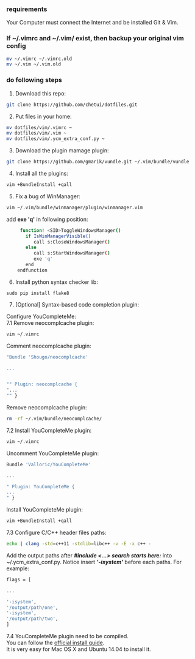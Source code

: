 ### requirements

Your Computer must connect the Internet and be installed Git & Vim.

### If ~/.vimrc and ~/.vim/ exist, then backup your original vim config

```bash
mv ~/.vimrc ~/.vimrc.old
mv ~/.vim ~/.vim.old
```

### do following steps

1. Download this repo:  

 ```bash  
git clone https://github.com/chetui/dotfiles.git
 ```

2. Put files in your home:  

 ```bash  
 mv dotfiles/vim/.vimrc ~  
 mv dotfiles/vim/.vim ~  
 mv dotfiles/vim/.ycm_extra_conf.py ~  
 ```

3. Download the plugin mamage plugin:  

 ```bash
 git clone https://github.com/gmarik/vundle.git ~/.vim/bundle/vundle
 ```

4. Install all the plugins:  

 ```bash
 vim +BundleInstall +qall 
 ```

5. Fix a bug of WinManager:  

 ```bash
 vim ~/.vim/bundle/winmanager/plugin/winmanager.vim
 ```

 add **exe 'q'** in following position:  
 
 ```bash
      function! <SID>ToggleWindowsManager()
        if IsWinManagerVisible()
           call s:CloseWindowsManager()
        else
           call s:StartWindowsManager()
           exe 'q'   
        end
     endfunction
 ```

6. Install python syntax checker lib:  
  ```
  sudo pip install flake8
  ```
  
7. [Optional] Syntax-based code completion plugin:  

  Configure YouCompleteMe:  
  7.1 Remove neocomplcache plugin:  

  ```bash
  vim ~/.vimrc
  ```
  Comment neocomplcache plugin:

  ```bash
  "Bundle 'Shougo/neocomplcache'
  
  ...
  
  
  "" Plugin: neocomplcache {
  "...
  "" }
  ```
  Remove neocomplcache plugin:
  
  ```bash
  rm -rf ~/.vim/bundle/neocomplcache/
  ```
  7.2 Install YouCompleteMe plugin:
  
  ```bash
  vim ~/.vimrc
  ```
  Uncomment YouCompleteMe plugin:
  
  ```bash
  Bundle 'Valloric/YouCompleteMe'
  
  ...
  
  " Plugin: YouCompleteMe {
  ...
  " }
  ```
  Install YouCompleteMe plugin:
  
  ```bash
  vim +BundleInstall +qall
  ```
  
  7.3 Configure C/C++ header files paths:
  
  ```bash
  echo | clang -std=c++11 -stdlib=libc++ -v -E -x c++ -
  ```
  Add the output paths after ***#include <...> search starts here:*** into ~/.ycm_extra_conf.py. 
  Notice insert ***'-isystem'*** before each paths.
  For example:
  
  ```bash
  flags = [
  
  ...
  
  '-isystem',
  '/output/path/one',
  '-isystem',
  '/output/path/two',
  ]
  ```
  
  7.4 YouCompleteMe plugin need to be compiled.  
  You can follow the [official install guide](https://github.com/Valloric/YouCompleteMe).  
  It is very easy for Mac OS X and Ubuntu 14.04 to install it.
